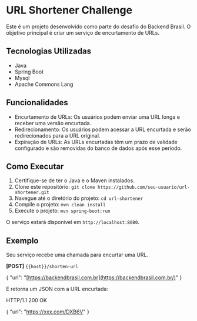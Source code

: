 # URL Shortener Challenge

Este é um projeto desenvolvido como parte do desafio do Backend Brasil. O objetivo principal é criar um serviço de encurtamento de URLs.

## Tecnologias Utilizadas

- Java
- Spring Boot
- Mysql
- Apache Commons Lang

## Funcionalidades

- Encurtamento de URLs: Os usuários podem enviar uma URL longa e receber uma versão encurtada.
- Redirecionamento: Os usuários podem acessar a URL encurtada e serão redirecionados para a URL original.
- Expiração de URLs: As URLs encurtadas têm um prazo de validade configurado e são removidas do banco de dados após esse período.

## Como Executar

1. Certifique-se de ter o Java e o Maven instalados.
2. Clone este repositório: `git clone https://github.com/seu-usuario/url-shortener.git`
3. Navegue até o diretório do projeto: `cd url-shortener`
4. Compile o projeto: `mvn clean install`
5. Execute o projeto: `mvn spring-boot:run`

O serviço estará disponível em `http://localhost:8080`.

## Exemplo

Seu serviço recebe uma chamada para encurtar uma URL.

**[POST]** `{{host}}/shorten-url`

{
"url": "[https://backendbrasil.com.br](https://backendbrasil.com.br/)"
}

E retorna um JSON com a URL encurtada:

HTTP/1.1 200 OK

{
"url": "https://xxx.com/DXB6V"
}

